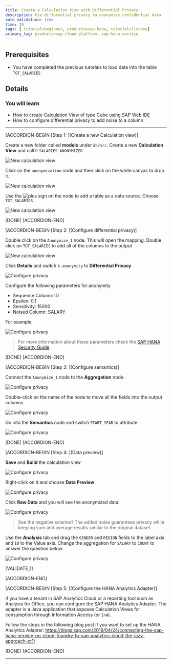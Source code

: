 ```yaml
---
title: Create a Calculation View with Differential Privacy
description: Use differential privacy to anonymize confidential data
auto_validation: true
time: 20
tags: [ tutorial>beginner, products>sap-hana, tutorial>license]
primary_tag: products>sap-cloud-platform--sap-hana-service
---
```


## Prerequisites
 - You have completed the previous tutorials to load data into the table `TGT_SALARIES`


## Details
### You will learn
  - How to create Calculation View of type Cube using SAP Web IDE
  - How to configure differential privacy to add noise to a column


---

[ACCORDION-BEGIN [Step 1: ](Create a new Calculation view)]

Create a new folder called **models** under `db/src`. Create a new **Calculation View** and call it `SALARIES_ANONYMIZED`

![New calculation view](1.png)

Click on the `anonymization` node and then click on the white canvas to drop it.

![New calculation view](2.png)

Use the ![plus sign](3.png) on the node to add a table as a data source. Choose `TGT_SALARIES`

![New calculation view](4.png)

[DONE]
[ACCORDION-END]

[ACCORDION-BEGIN [Step 2: ](Configure differential privacy)]

Double click on the `Anonymize_1` node. This will open the mapping. Double click on `TGT_SALARIES` to add all of the columns to the output

![New calculation view](5.png)

Click **Details** and switch `k-anonymity` to **Differential Privacy**

![Configure privacy](6.png)

Configure the following parameters for anonymity

  - Sequence Column: ID
  - Epsilon: 0.1
  - Sensitivity: 15000
  - Noised Column: SALARY

For example:

![Configure privacy](7.png)

> For more information about these parameters check the [SAP HANA Security Guide](https://help.sap.com/viewer/b3ee5778bc2e4a089d3299b82ec762a7/2.0.04/en-US/ace3f36bad754cc9bbfe2bf473fccf2f.html)

[DONE]
[ACCORDION-END]


[ACCORDION-BEGIN [Step 3: ](Configure semantics)]

Connect the `Anonymize_1` node to the **Aggregation** node.

![Configure privacy](1.gif)

Double-click on the name of the node to move all the fields into the output columns.

![Configure privacy](8.png)

Go into the **Semantics** node and switch `START_YEAR` to attribute

![Configure privacy](12.png)

[DONE]
[ACCORDION-END]

[ACCORDION-BEGIN [Step 4: ](Data preview)]

**Save** and **Build** the calculation view

![Configure privacy](9.png)

Right-click on it and choose **Data Preview**

![Configure privacy](10.png)

Click **Raw Data** and you will see the anonymized data:

![Configure privacy](11.png)

> See the negative salaries? The added noise guarantees privacy while keeping sum and average results similar to the original dataset.

Use the **Analysis** tab and drag the `GENDER` and `REGION` fields to the label axis and `ID` to the Value axis.
Change the aggregation for `SALARY` to `COUNT` to answer the question below.

![Configure privacy](14.png)


[VALIDATE_1]

[ACCORDION-END]

[ACCORDION-BEGIN [Step 5: ](Configure the HANA Analytics Adapter)]

If you have a tenant in SAP Analytics Cloud or a reporting tool such as Analysis for Office, you can configure the SAP HANA Analytics Adapter. The adapter is a Java application that exposes Calculation Views for consumption through Information Access (or `InA`).

Follow the steps in the following blog post if you want to set up the HANA Analytics Adapter: <https://blogs.sap.com/2019/04/24/connecting-the-sap-hana-service-on-cloud-foundry-to-sap-analytics-cloud-the-lazy-approach-pt1/>

[DONE]
[ACCORDION-END]

---

